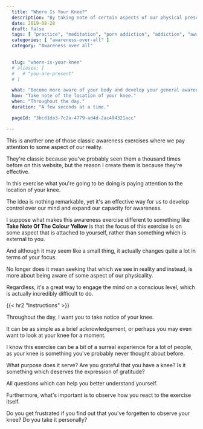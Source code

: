 ```yaml
---
  title: "Where Is Your Knee?"
  description: "By taking note of certain aspects of our physical presence we can learn to be more present with ourselves."
  date: 2019-08-28
  draft: false
  tags: [ "practice", "meditation", "porn addiction", "addiction", "awareness", "awareness exercises", "perspective", "nofap", "neverfap", "neverfap deluxe" ]
  categories: [ "awareness-over-all" ]
  category: "Awareness over all"

  
  slug: "where-is-your-knee"
  # aliases: [
  #   # "you-are-present"
  # ]

  what: "Become more aware of your body and develop your general awareness."
  how: "Take note of the location of your knee."
  when: "Throughout the day."
  duration: "A few seconds at a time."

  pageId: "3bcd1da3-7c2a-4779-ad4d-2ac494321acc"

---
```


This is another one of those classic awareness exercises where we pay attention to some aspect of our reality.

They're classic because you've probably seen them a thousand times before on this website, but the reason I create them is because they're effective.

In this exercise what you're going to be doing is paying attention to the location of your knee.

The idea is nothing remarkable, yet it's an effective way for us to develop control over our mind and expand our capacity for awareness.

I suppose what makes this awareness exercise different to something like **Take Note Of The Colour Yellow** is that the focus of this exercise is on some aspect that is attached to yourself, rather than something which is external to you.

And although it may seem like a small thing, it actually changes quite a lot in terms of your focus.

No longer does it mean seeking that which we see in reality and instead, is more about being aware of some aspect of our physicality. 

Regardless, it's a great way to engage the mind on a conscious level, which is actually incredibly difficult to do.


{{< hr2 "Instructions" >}}


Throughout the day, I want you to take notice of your knee.

It can be as simple as a brief acknowledgement, or perhaps you may even want to look at your knee for a moment.

I know this exercise can be a bit of a surreal experience for a lot of people, as your knee is something you've probably never thought about before.

What purpose does it serve? Are you grateful that you have a knee? Is it something which deserves the expression of gratitude?

All questions which can help you better understand yourself.

Furthermore, what's important is to observe how you react to the exercise itself. 

Do you get frustrated if you find out that you've forgetten to observe your knee? Do you take it personally?


<!--
{{< hr2 "Additional Resources" >}}  -->

<!-- maybe link to other  -->

